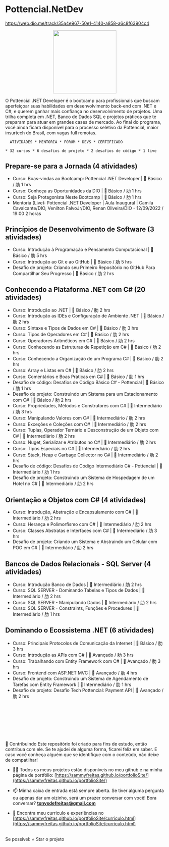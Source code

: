 # Pottencial.NetDev

https://web.dio.me/track/35a4e967-50e1-4140-a858-a6c8f63904c4

<div align="center"><img height="200em" src="https://hermes.digitalinnovation.one/tracks/9a1e80de-6b42-4f59-97be-15e1493aa96f.png"/></div>


O Pottencial .NET Developer é o bootcamp para profissionais que buscam aperfeiçoar suas habilidades em desenvolvimento back-end com .NET e C#, e querem ganhar mais confiança no desenvolvimento de projetos. Uma trilha completa em .NET, Banco de Dados SQL e projetos práticos que te preparam para atuar em grandes cases de mercado. Ao final do programa, você ainda ficará disponível para o processo seletivo da Pottencial, maior insurtech do Brasil, com vagas full remotas.

      ATIVIDADES * MENTORIA * FÓRUM * DEVS * CERTIFICADO

    * 32 cursos * 6 desafios de projeto * 2 desafios de código * 1 live

## Prepare-se para a Jornada (4 atividades)
* Curso: Boas-vindas ao Bootcamp: Pottencial .NET Developer |  Básico / 肋 1 hrs
* Curso: Conheça as Oportunidades da DIO |  Básico / 肋 1 hrs
* Curso: Seja Protagonista Neste Bootcamp |  Básico / 肋 1 hrs
* Mentoria (Live): Pottencial .NET Developer | Aula Inaugural | Camila Cavalcante/DIO, Venilton FalvoJr/DIO, Renan Oliveira/DIO - 12/09/2022 / 19:00 2 horas

## Princípios de Desenvolvimento de Software (3 atividades)
* Curso: Introdução à Programação e Pensamento Computacional |  Básico / 肋 5 hrs
* Curso: Introdução ao Git e ao GitHub |  Básico / 肋 5 hrs
* Desafio de projeto: Criando seu Primeiro Repositório no GitHub Para Compartilhar Seu Progresso |  Básico / 肋 2 hrs

## Conhecendo a Plataforma .NET com C# (20 atividades)
* Curso: Introdução ao .NET |  Básico / 肋 2 hrs
* Curso: Introdução as IDEs e Configuração de Ambiente .NET |  Básico / 肋 2 hrs
* Curso: Sintaxe e Tipos de Dados em C# |  Básico / 肋 3 hrs
* Curso: Tipos de Operadores em C# |  Básico / 肋 2 hrs
* Curso: Operadores Aritméticos em C# |  Básico / 肋 2 hrs
* Curso: Conhecendo as Estruturas de Repetição em C# |  Básico / 肋 2 hrs
* Curso: Conhecendo a Organização de um Programa C# |  Básico / 肋 2 hrs
* Curso: Array e Listas em C# |  Básico / 肋 2 hrs
* Curso: Comentários e Boas Práticas em C# |  Básico / 肋 1 hrs
* Desafio de código: Desafios de Código Básico C# - Pottencial |  Básico / 肋 1 hrs
* Desafio de projeto: Construindo um Sistema para um Estacionamento com C# |  Básico / 肋 2 hrs
* Curso: Propriedades, Métodos e Construtores com C# |  Intermediário / 肋 3 hrs
* Curso: Manipulando Valores com C# |  Intermediário / 肋 2 hrs
* Curso: Exceções e Coleções com C# |  Intermediário / 肋 2 hrs
* Curso: Tuplas, Operador Ternário e Desconstrução de um Objeto com C# |  Intermediário / 肋 2 hrs
* Curso: Nuget, Serializar e Atributos no C# |  Intermediário / 肋 2 hrs
* Curso: Tipos Especiais no C# |  Intermediário / 肋 2 hrs
* Curso: Stack, Heap e Garbage Collector no C# |  Intermediário / 肋 2 hrs
* Desafio de código: Desafios de Código Intermediário C# - Pottencial |  Intermediário / 肋 1 hrs
* Desafio de projeto: Construindo um Sistema de Hospedagem de um Hotel no C# |  Intermediário / 肋 2 hrs

## Orientação a Objetos com C# (4 atividades)
* Curso: Introdução, Abstração e Encapsulamento com C# |  Intermediário / 肋 2 hrs
* Curso: Herança e Polimorfismo com C# |  Intermediário / 肋 2 hrs
* Curso: Classes Abstratas e Interfaces com C# |  Intermediário / 肋 3 hrs
* Desafio de projeto: Criando um Sistema e Abstraindo um Celular com POO em C# |  Intermediário / 肋 2 hrs

## Bancos de Dados Relacionais - SQL Server (4 atividades)
* Curso: Introdução Banco de Dados |  Intermediário / 肋 2 hrs
* Curso: SQL SERVER - Dominando Tabelas e Tipos de Dados |  Intermediário / 肋 2 hrs
* Curso: SQL SERVER - Manipulando Dados |  Intermediário / 肋 2 hrs
* Curso: SQL SERVER - Constraints, Funções e Procedures |  Intermediário / 肋 1 hrs

## Dominando o Ecossistema .NET (6 atividades)
* Curso: Principais Protocolos de Comunicação da Internet |  Básico / 肋 3 hrs
* Curso: Introdução as APIs com C# |  Avançado / 肋 3 hrs
* Curso: Trabalhando com Entity Framework com C# |  Avançado / 肋 3 hrs
* Curso: Frontend com ASP.NET MVC |  Avançado / 肋 4 hrs
* Desafio de projeto: Construindo um Sistema de Agendamento de Tarefas com Entity Framework |  Intermediário / 肋 1 hrs
* Desafio de projeto: Desafio Tech Pottencial: Payment API |  Avançado / 肋 2 hrs
<br>
<br>
<br>
<br>
<br>
<br>
<br>
🤝 Contribuindo Este repositório foi criado para fins de estudo, então contribua com ele. Se te ajudei de alguma forma, ficarei feliz em saber. E caso você conheça alguém que se identifique com o conteúdo, não deixe de compatilhar! 

- 👨‍💻 Todos os meus projetos estão disponíveis no meu github e na minha página de portfólio: [https://sammyfreitas.github.io/portfolioSite/](https://sammyfreitas.github.io/portfolioSite/) 

- 📫 Minha caixa de entrada está sempre aberta. Se tiver alguma pergunta ou apenas dar um oizinho, será um prazer conversar com você! Bora conversar? **tonysdefreitas@gmail.com**

- 📄 Encontra meu curriculo e experiências no [https://sammyfreitas.github.io/portfolioSite/curriculo.html](https://sammyfreitas.github.io/portfolioSite/curriculo.html)


<br>Se possível:  ⭐️ Star o projeto

<img src=" ">

